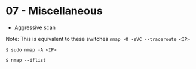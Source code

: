 # 07 - Miscellaneous

- Aggressive scan

Note: This is equivalent to these switches `nmap -O -sVC --traceroute <IP>`

`$ sudo nmap -A <IP>`

`$ nmap --iflist`